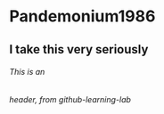 # Pandemonium1986
## I take this very seriously
###### This is an <h6> header, from github-learning-lab 
